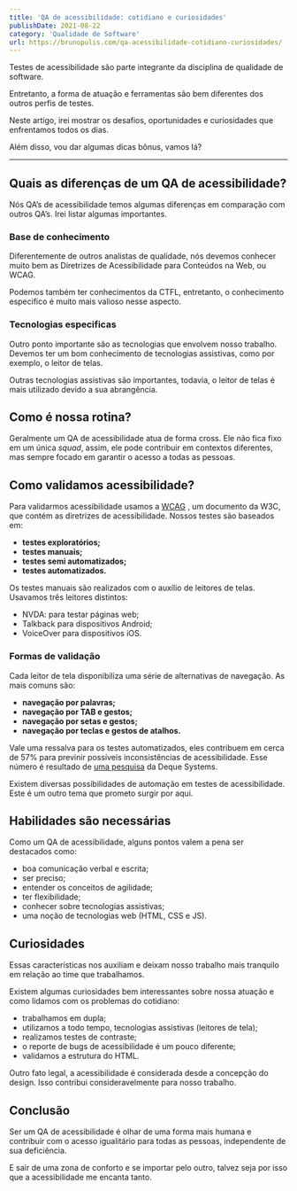 ```yaml
---
title: 'QA de acessibilidade: cotidiano e curiosidades'
publishDate: 2021-08-22
category: 'Qualidade de Software'
url: https://brunopulis.com/qa-acessibilidade-cotidiano-curiosidades/
---
```


Testes de acessibilidade são parte integrante da disciplina de qualidade de software.

Entretanto, a forma de atuação e ferramentas são bem diferentes dos outros perfis de testes.

Neste artigo, irei mostrar os desafios, oportunidades e curiosidades que enfrentamos todos os dias.

Além disso, vou dar algumas dicas bônus, vamos lá?

---

## **Quais as diferenças de um QA de acessibilidade?**

Nós QA’s de acessibilidade temos algumas diferenças em comparação com outros QA’s. Irei listar algumas importantes.

### Base de conhecimento

Diferentemente de outros analistas de qualidade, nós devemos conhecer muito bem as Diretrizes de Acessibilidade para Conteúdos na Web, ou WCAG.

Podemos também ter conhecimentos da CTFL, entretanto, o conhecimento especifico é muito mais valioso nesse aspecto.

### Tecnologias especificas

Outro ponto importante são as tecnologias que envolvem nosso trabalho. Devemos ter um bom conhecimento de tecnologias assistivas, como por exemplo, o leitor de telas.

Outras tecnologias assistivas são importantes, todavia, o leitor de telas é mais utilizado devido a sua abrangência.

## Como é nossa rotina?

Geralmente um QA de acessibilidade atua de forma cross. Ele não fica fixo em um única _squad_, assim, ele pode contribuir em contextos diferentes, mas sempre focado em garantir o acesso a todas as pessoas.

## Como validamos acessibilidade?

Para validarmos acessibilidade usamos a [WCAG](https://www.w3.org/WAI/standards-guidelines/wcag/#intro) , um documento da W3C, que contém as diretrizes de acessibilidade. Nossos testes são baseados em:

- **testes exploratórios;**
- **testes manuais;**
- **testes semi automatizados;**
- **testes automatizados.**

Os testes manuais são realizados com o auxílio de leitores de telas. Usavamos três leitores distintos:

- NVDA: para testar páginas web;
- Talkback para dispositivos Android;
- VoiceOver para dispositivos iOS.

### Formas de validação

Cada leitor de tela disponibiliza uma série de alternativas de navegação. As mais comuns são:

- **navegação por palavras;**
- **navegação por TAB e gestos;**
- **navegação por setas e gestos;**
- **navegação por teclas e gestos de atalhos.**

Vale uma ressalva para os testes automatizados, eles contribuem em cerca de 57% para previnir possíveis inconsistências de acessibilidade. Esse número é resultado de [uma pesquisa](https://www.deque.com/blog/automated-testing-study-identifies-57-percent-of-digital-accessibility-issues/) da Deque Systems.

Existem diversas possibilidades de automação em testes de acessibilidade. Este é um outro tema que prometo surgir por aqui.

## Habilidades são necessárias

Como um QA de acessibilidade, alguns pontos valem a pena ser destacados como:

- boa comunicação verbal e escrita;
- ser preciso;
- entender os conceitos de agilidade;
- ter flexibilidade;
- conhecer sobre tecnologias assistivas;
- uma noção de tecnologias web (HTML, CSS e JS).

## Curiosidades

Essas características nos auxiliam e deixam nosso trabalho mais tranquilo em relação ao time que trabalhamos.

Existem algumas curiosidades bem interessantes sobre nossa atuação e como lidamos com os problemas do cotidiano:

- trabalhamos em dupla;
- utilizamos a todo tempo, tecnologias assistivas (leitores de tela);
- realizamos testes de contraste;
- o reporte de bugs de acessibilidade é um pouco diferente;
- validamos a estrutura do HTML.

Outro fato legal, a acessibilidade é considerada desde a concepção do design. Isso contribui consideravelmente para nosso trabalho.

## Conclusão

Ser um QA de acessibilidade é olhar de uma forma mais humana e contribuir com o acesso igualitário para todas as pessoas, independente de sua deficiência.

E sair de uma zona de conforto e se importar pelo outro, talvez seja por isso que a acessibilidade me encanta tanto.
